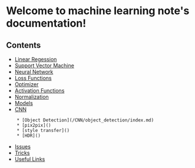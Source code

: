 Welcome to machine learning note's documentation!
=================================================

Contents
--------

* [Linear Regession](/basic/linear_regression.md)
* [Support Vector Machine](/basic/svm.md)
* [Neural Network](/basic/neural_network.md)
* [Loss Functions](/basic/loss_functions.md)  
* [Optimizer](/basic/optimizer.md)  
* [Activation Functions](/basic/activation_functions.md)  
* [Normalization](/basic/normalization.md) 
* [Models](/basic/basic_models.md)
* [CNN](/CNN/index.md)
```
    * [Object Detection](/CNN/object_detection/index.md)
    * [pix2pix]()  
    * [style transfer]()  
    * [HDR]()  
```
* [Issues](/issue.md)
* [Tricks](/tricks.md)
* [Useful Links](useful_links.md)
